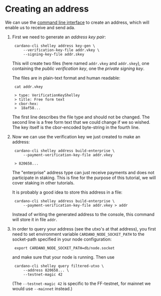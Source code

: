 # Creating an address

We can use the [command line interface](cli.md)
to create an address,
which will enable us to receive and send ada.

1. First we need to generate an _address key pair_:

        cardano-cli shelley address key-gen \
            --verification-key-file addr.vkey \
            --signing-key-file addr.skey

   This will create two files (here named `addr.vkey` and `addr.skey`),
   one containing the _public verification key_, one the _private signing key_.

   The files are in plain-text format and human readable:

        cat addr.vkey

        > type: VerificationKeyShelley
        > title: Free form text
        > cbor-hex:
        >  18af58...

   The first line describes the file type and should not be changed.
   The second line is a free form text that we could change if we so wished.
   The key itself is the cbor-encoded byte-string in the fourth line.

2. Now we can use the verification key we just created to make an address:

        cardano-cli shelley address build-enterprise \
            --payment-verification-key-file addr.vkey

        > 820658...

   The "enterprise" address type can just receive payments and does not participate in staking.
   This is fine for the purpose of this tutorial, we will cover staking in other tutorials.

   It is probably a good idea to store this address in a file:

        cardano-cli shelley address build-enterprise \
            --payment-verification-key-file addr.vkey > addr

   Instead of writing the generated address to the console, 
   this command will store it in file `addr`. 

3. In order to query your address (see the utxo's at that address),
   you first need to set environment variable `CARDANO_NODE_SOCKET_PATH`
   to the socket-path specified in your node configuration:

        export CARDANO_NODE_SOCKET_PATH=db/node.socket

   and make sure that your node is running.  Then use

        cardano-cli shelley query filtered-utxo \
            --address 820658... \
            --testnet-magic 42

   (The `--testnet-magic 42` is specific to the FF-testnet, for mainnet we would use `--mainnet` instead.)
